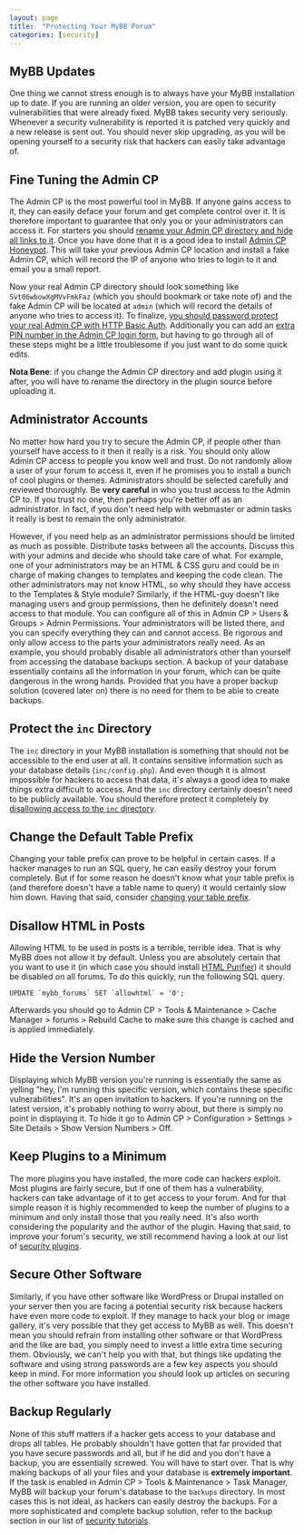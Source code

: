 ```yaml
---
layout: page
title:  "Protecting Your MyBB Forum"
categories: [security]
---
```


## MyBB Updates

One thing we cannot stress enough is to always have your MyBB installation up to date. If you are running an older version, you are open to security vulnerabilities that were already fixed. MyBB takes security very seriously. Whenever a security vulnerability is reported it is patched very quickly and a new release is sent out. You should never skip upgrading, as you will be opening yourself to a security risk that hackers can easily take advantage of.

## Fine Tuning the Admin CP

The Admin CP is the most powerful tool in MyBB. If anyone gains access to it, they can easily deface your forum and get complete control over it. It is therefore important to guarantee that only you or your administrators can access it. For starters you should [rename your Admin CP directory and hide all links to it](http://www.mybbsecurity.net/topic-renaming-the-administrator-directory). Once you have done that it is a good idea to install [Admin CP Honeypot](http://community.mybb.com/thread-94406.html). This will take your previous Admin CP location and install a fake Admin CP, which will record the IP of anyone who tries to login to it and email you a small report.

Now your real Admin CP directory should look something like `Svt06wbowXgMVvFmkFaz` (which you should bookmark or take note of) and the fake Admin CP will be located at `admin` (which will record the details of anyone who tries to access it). To finalize, [you should password protect your real Admin CP with HTTP Basic Auth](http://www.mybbsecurity.net/topic-protecting-the-admin-cp-with-http-basic-auth). Additionally you can add an [extra PIN number in the Admin CP login form](http://www.mybbsecurity.net/topic-add-secret-pin-to-acp-login), but having to go through all of these steps might be a little troublesome if you just want to do some quick edits.

**Nota Bene**: if you change the Admin CP directory and add plugin using it after, you will have to rename the directory in the plugin source before uploading it.

## Administrator Accounts

No matter how hard you try to secure the Admin CP, if people other than yourself have access to it then it really is a risk. You should only allow Admin CP access to people you know well and trust. Do not randomly allow a user of your forum to access it, even if he promises you to install a bunch of cool plugins or themes. Administrators should be selected carefully and reviewed thoroughly. Be **very careful** in who you trust access to the Admin CP to. If you trust no one, then perhaps you're better off as an administrator. In fact, if you don't need help with webmaster or admin tasks it really is best to remain the only administrator.

However, if you need help as an administrator permissions should be limited as much as possible. Distribute tasks between all the accounts. Discuss this with your admins and decide who should take care of what. For example, one of your administrators may be an HTML & CSS guru and could be in charge of making changes to templates and keeping the code clean. The other administrators may not know HTML, so why should they have access to the Templates & Style module? Similarly, if the HTML-guy doesn't like managing users and group permissions, then he definitely doesn't need access to that module. You can configure all of this in Admin CP > Users & Groups > Admin Permissions. Your administrators will be listed there, and you can specify everything they can and cannot access. Be rigorous and only allow access to the parts your administrators really need. As an example, you should probably disable all administrators other than yourself from accessing the database backups section. A backup of your database essentially contains all the information in your forum, which can be quite dangerous in the wrong hands. Provided that you have a proper backup solution (covered later on) there is no need for them to be able to create backups.

## Protect the `inc` Directory

The `inc` directory in your MyBB installation is something that should not be accessible to the end user at all. It contains sensitive information such as your database details (`inc/config.php`). And even though it is almost impossible for hackers to access that data, it's always a good idea to make things extra difficult to access. And the `inc` directory certainly doesn't need to be publicly available. You should therefore protect it completely by [disallowing access to the `inc` directory](http://www.mybbsecurity.net/topic-protecting-the-inc-directory).

## Change the Default Table Prefix

Changing your table prefix can prove to be helpful in certain cases. If a hacker manages to run an SQL query, he can easily destroy your forum completely. But if for some reason he doesn't know what your table prefix is (and therefore doesn't have a table name to query) it would certainly slow him down. Having that said, consider [changing your table prefix](http://www.mybbsecurity.net/topic-security-through-obscurity-changing-the-default-table-prefix).

## Disallow HTML in Posts

Allowing HTML to be used in posts is a terrible, terrible idea. That is why MyBB does not allow it by default. Unless you are absolutely certain that you want to use it (in which case you should install [HTML Purifier](http://mods.mybb.com/view/htmlpurifier)) it should be disabled on all forums. To do this quickly, run the following SQL query.

    UPDATE `mybb_forums` SET `allowhtml` = '0';

Afterwards you should go to Admin CP > Tools & Maintenance > Cache Manager > forums > Rebuild Cache to make sure this change is cached and is applied immediately.

## Hide the Version Number

Displaying which MyBB version you're running is essentially the same as yelling "hey, I'm running this specific version, which contains these specific vulnerabilities". It's an open invitation to hackers. If you're running on the latest version, it's probably nothing to worry about, but there is simply no point in displaying it. To hide it go to Admin CP > Configuration > Settings > Site Details > Show Version Numbers > Off.

## Keep Plugins to a Minimum

The more plugins you have installed, the more code can hackers exploit. Most plugins are fairly secure, but if one of them has a vulnerability, hackers can take advantage of it to get access to your forum. And for that simple reason it is highly recommended to keep the number of plugins to a minimum and only install those that you really need. It's also worth considering the popularity and the author of the plugin. Having that said, to improve your forum's security, we still recommend having a look at our list of [security plugins](http://community.mybb.com/thread-109872.html).

## Secure Other Software

Similarly, if you have other software like WordPress or Drupal installed on your server then you are facing a potential security risk because hackers have even more code to exploit. If they manage to hack your blog or image gallery, it's very possible that they get access to MyBB as well. This doesn't mean you should refrain from installing other software or that WordPress and the like are bad, you simply need to invest a little extra time securing them. Obviously, we can't help you with that, but things like updating the software and using strong passwords are a few key aspects you should keep in mind. For more information you should look up articles on securing the other software you have installed.

## Backup Regularly

None of this stuff matters if a hacker gets access to your database and drops all tables. He probably shouldn't have gotten that far provided that you have secure passwords and all, but if he did and you don't have a backup, you are essentially screwed. You will have to start over. That is why making backups of all your files and your database is **extremely important**. If the task is enabled in Admin CP > Tools & Maintenance > Task Manager, MyBB will backup your forum's database to the `backups` directory. In most cases this is not ideal, as hackers can easily destroy the backups. For a more sophisticated and complete backup solution, refer to the backup section in our list of [security tutorials](http://community.mybb.com/thread-109872.html).

